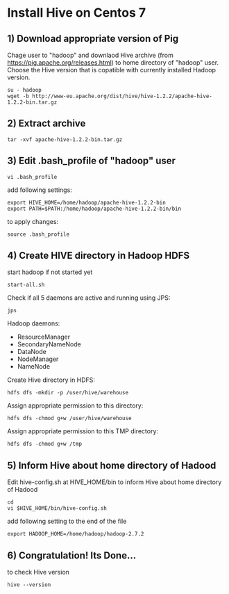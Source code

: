 # Install Hive on Centos 7

## 1) Download appropriate version of Pig

Chage user to "hadoop" and downlaod Hive archive (from https://pig.apache.org/releases.html) to home directory of "hadoop" user. Choose the Hive version that is copatible with currently installed Hadoop version.
```
su - hadoop
wget -b http://www-eu.apache.org/dist/hive/hive-1.2.2/apache-hive-1.2.2-bin.tar.gz
```

## 2) Extract archive 
```
tar -xvf apache-hive-1.2.2-bin.tar.gz
```

## 3) Edit .bash_profile of "hadoop" user
```
vi .bash_profile
```
add following settings:
```
export HIVE_HOME=/home/hadoop/apache-hive-1.2.2-bin
export PATH=$PATH:/home/hadoop/apache-hive-1.2.2-bin/bin
```
to apply changes:
```
source .bash_profile
```

## 4) Create HIVE directory in Hadoop HDFS 

start hadoop if not started yet
```
start-all.sh
```
Check if all 5 daemons are active and running using JPS:
```
jps
```
Hadoop daemons:
- ResourceManager
- SecondaryNameNode
- DataNode
- NodeManager
- NameNode

Create Hive directory in HDFS:
```
hdfs dfs -mkdir -p /user/hive/warehouse
```
Assign appropriate permission to this directory:
```
hdfs dfs -chmod g+w /user/hive/warehouse
```
Assign appropriate permission to this TMP directory:
```
hdfs dfs -chmod g+w /tmp
```

## 5) Inform Hive about home directory of Hadood
Edit hive-config.sh at HIVE_HOME/bin to inform Hive about home directory of Hadood
```
cd
vi $HIVE_HOME/bin/hive-config.sh
```
add following setting to the end of the file
```
export HADOOP_HOME=/home/hadoop/hadoop-2.7.2
```
## 6) Congratulation! Its Done...
to check Hive version
```
hive --version
```
